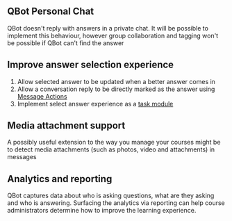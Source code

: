 ## QBot Personal Chat
QBot doesn't reply with answers in a private chat. It will be possible to implement this behaviour, however group collaboration and tagging won't be possible if QBot can't find the answer

## Improve answer selection experience
1. Allow selected answer to be updated when a better answer comes in
2. Allow a conversation reply to be directly marked as the answer using [Message Actions](https://docs.microsoft.com/en-us/microsoftteams/platform/messaging-extensions/how-to/action-commands/define-action-command#choose-action-command-invoke-locations)
3. Implement select answer experience as a [task module](https://docs.microsoft.com/en-us/microsoftteams/platform/task-modules-and-cards/what-are-task-modules)

## Media attachment support
A possibly useful extension to the way you manage your courses might be to detect media attachments (such as photos, video and attachments) in messages

## Analytics and reporting
QBot captures data about who is asking questions, what are they asking and who is answering. Surfacing the analytics via reporting can help course administrators determine how to improve the learning experience.
